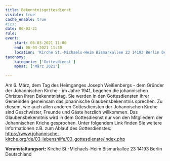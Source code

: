 ```yaml
---
title: Bekenntnisgottesdienst
visible: true
cache_enable: true
#ics: 
date: 06-03-21
rule: 
event:
	start: 06-03-2021 11:00
	end: 06-03-2021 11:30
	location: 'Kirche St.-Michaels-Heim Bismarkallee 23 14193 Berlin Deutschland'
taxonomy:
	kategorie: ['Gottesdienst']
	monat: ['März 2021']

---
```

Am 6. März, dem Tag des Heimganges Joseph Weißenbergs - dem Gründer der Johannischen Kirche - im Jahre 1941, begehen die johannischen Christen ihren Bekenntnistag. Sie werden in den Gottesdiensten ihrer Gemeinden gemeinsam das johannische Glaubensbekenntnis sprechen.
Zu diesem, wie auch allen anderen Gottesdiensten der Johannischen Kirche sind Geschwister, Freunde und Gäste herzlich willkommen. Das Glaubensbekenntnis wird in dem Gottesdiesnst nur von den Mitgliedern der Johannischen Kriche gesprochen. Unter folgendem Link finden Sie weitere Informationen z.B. zum Ablauf des Gottesdienstes: https://www.johannische-kirche.org/de/03_lebenshilfe/03_gottesdienste/index.php



**Veranstaltungsort:** Kirche St.-Michaels-Heim
Bismarkallee 23
14193 Berlin
Deutschland

